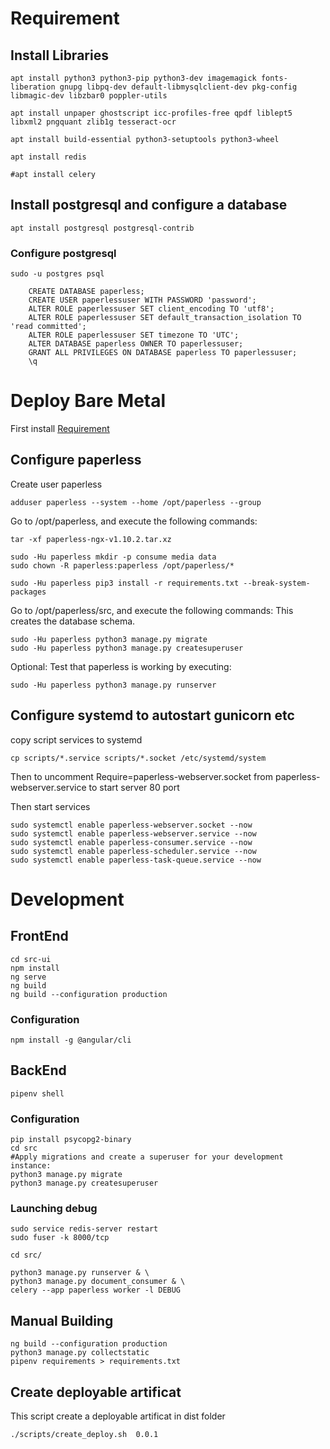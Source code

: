 # Requirement

## Install Libraries

    apt install python3 python3-pip python3-dev imagemagick fonts-liberation gnupg libpq-dev default-libmysqlclient-dev pkg-config libmagic-dev libzbar0 poppler-utils

    apt install unpaper ghostscript icc-profiles-free qpdf liblept5 libxml2 pngquant zlib1g tesseract-ocr

    apt install build-essential python3-setuptools python3-wheel

    apt install redis

    #apt install celery

## Install postgresql and configure a database

    apt install postgresql postgresql-contrib

### Configure postgresql

    sudo -u postgres psql

    	CREATE DATABASE paperless;
    	CREATE USER paperlessuser WITH PASSWORD 'password';
    	ALTER ROLE paperlessuser SET client_encoding TO 'utf8';
    	ALTER ROLE paperlessuser SET default_transaction_isolation TO 'read committed';
    	ALTER ROLE paperlessuser SET timezone TO 'UTC';
    	ALTER DATABASE paperless OWNER TO paperlessuser;
    	GRANT ALL PRIVILEGES ON DATABASE paperless TO paperlessuser;
    	\q

# Deploy Bare Metal

First install [Requirement](#Requirement)

## Configure paperless

Create user paperless

    adduser paperless --system --home /opt/paperless --group

Go to /opt/paperless, and execute the following commands:

    tar -xf paperless-ngx-v1.10.2.tar.xz

    sudo -Hu paperless mkdir -p consume media data
    sudo chown -R paperless:paperless /opt/paperless/*

    sudo -Hu paperless pip3 install -r requirements.txt --break-system-packages

Go to /opt/paperless/src, and execute the following commands:
This creates the database schema.

    sudo -Hu paperless python3 manage.py migrate
    sudo -Hu paperless python3 manage.py createsuperuser

Optional: Test that paperless is working by executing:

    sudo -Hu paperless python3 manage.py runserver

## Configure systemd to autostart gunicorn etc

copy script services to systemd

    cp scripts/*.service scripts/*.socket /etc/systemd/system

Then to uncomment Require=paperless-webserver.socket from paperless-webserver.service to start server 80 port

Then start services

    sudo systemctl enable paperless-webserver.socket --now
    sudo systemctl enable paperless-webserver.service --now
    sudo systemctl enable paperless-consumer.service --now
    sudo systemctl enable paperless-scheduler.service --now
    sudo systemctl enable paperless-task-queue.service --now

# Development

## FrontEnd

    cd src-ui
    npm install
    ng serve
    ng build
    ng build --configuration production

### Configuration

    npm install -g @angular/cli

## BackEnd

    pipenv shell

### Configuration

    pip install psycopg2-binary
    cd src
    #Apply migrations and create a superuser for your development instance:
    python3 manage.py migrate
    python3 manage.py createsuperuser

### Launching debug

    sudo service redis-server restart
    sudo fuser -k 8000/tcp

    cd src/

    python3 manage.py runserver & \
    python3 manage.py document_consumer & \
    celery --app paperless worker -l DEBUG

## Manual Building

    ng build --configuration production
    python3 manage.py collectstatic
    pipenv requirements > requirements.txt

## Create deployable artificat

This script create a deployable artificat in dist folder

    ./scripts/create_deploy.sh  0.0.1
